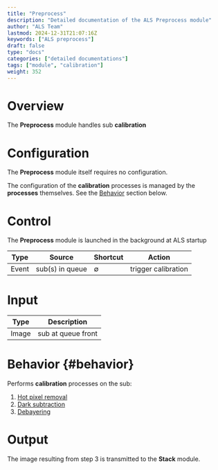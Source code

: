 ```yaml
---
title: "Preprocess"
description: "Detailed documentation of the ALS Preprocess module"
author: "ALS Team"
lastmod: 2024-12-31T21:07:16Z
keywords: ["ALS preprocess"]
draft: false
type: "docs"
categories: ["detailed documentations"]
tags: ["module", "calibration"]
weight: 352
---
```


# Overview

The **Preprocess** module handles sub **calibration**

# Configuration

The **Preprocess** module itself requires no configuration.

The configuration of the **calibration** processes is managed by the **processes** themselves.
See the [Behavior](#behavior) section below.

# Control

The **Preprocess** module is launched in the background at ALS startup

| Type      | Source                     | Shortcut | Action                                     |
|-----------|----------------------------|----------|--------------------------------------------|
| Event     | sub(s) in queue       | ∅        | trigger calibration |

# Input

| Type  | Description        |
|-------|--------------------|
| Image | sub at queue front |

# Behavior {#behavior}

Performs **calibration** processes on the sub:

1. [Hot pixel removal](hot_remove/)
2. [Dark subtraction](dark_remove/)
3. [Debayering](debayer/)

# Output

The image resulting from step 3 is transmitted to the **Stack** module.